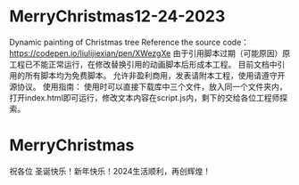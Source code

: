 # MerryChristmas12-24-2023
Dynamic painting of Christmas tree
Reference the source code：https://codepen.io/liulijiexian/pen/XWezgXe
由于引用脚本过期（可能原因）原工程已不能正常运行，在修改替换引用的动画脚本后形成本工程。
目前文档中引用的所有脚本均为免费脚本。
允许非盈利商用，发表请附本工程，使用请遵守开源协议。
使用指南：
使用时可以直接下载库中三个文件，放入同一个文件夹内，打开index.html即可运行，修改文本内容在script.js内，剩下的交给各位工程师探索。
# MerryChristmas
祝各位 圣诞快乐！新年快乐！2024生活顺利，再创辉煌！
